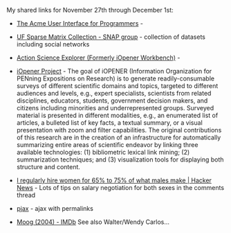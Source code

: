 <!--
.. title: Links for November 27th through December 1st
.. date: 2011/12/27 12:11
.. slug: links-for-november-27th-through-december-1st
.. link:
.. description:
.. tags: links, acme, ajax, CHI, citation, datasets, design, development, documentary, editor, graphs, gui, hci, moog, movie, negotiation, networks, pinboard-links, pjax, plan9, programming, publication, research, social-networks, software, to-watch, visualization, web
-->


My shared links for November 27th through December 1st:






  * [The Acme User Interface for Programmers](http://acme.cat-v.org/) - 


  * [UF Sparse Matrix Collection - SNAP group](http://www.cise.ufl.edu/research/sparse/matrices/SNAP/) - collection of datasets including social networks


  * [Action Science Explorer (Formerly iOpener Workbench)](http://www.cs.umd.edu/hcil/ase/) - 


  * [iOpener Project](http://tangra.si.umich.edu/clair/iopener/) - The goal of iOPENER (Information Organization for PENning Expositions on Research) is to generate readily-consumable surveys of different scientific domains and topics, targeted to different audiences and levels, e.g., expert specialists, scientists from related disciplines, educators, students, government decision makers, and citizens including minorities and underrepresented groups. Surveyed material is presented in different modalities, e.g., an enumerated list of articles, a bulleted list of key facts, a textual summary, or a visual presentation with zoom and filter capabilities. The original contributions of this research are in the creation of an infrastructure for automatically summarizing entire areas of scientific endeavor by linking three available technologies: (1) bibliometric lexical link mining; (2) summarization techniques; and (3) visualization tools for displaying both structure and content.


  * [I regularly hire women for 65% to 75% of what males make | Hacker News](http://news.ycombinator.com/item?id=3289750) - Lots of tips on salary negotiation for both sexes in the comments thread


  * [pjax](http://pjax.heroku.com/) - ajax with permalinks


  * [Moog (2004) - IMDb](http://www.imdb.com/title/tt0378378/) See also Walter/Wendy Carlos… 



